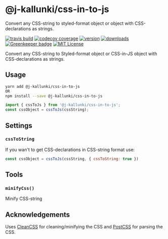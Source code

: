 # @j-kallunki/css-in-to-js

Convert any CSS-string to styled-format object or object with CSS-declarations as strings.

[![travis build](https://img.shields.io/travis/J-Kallunki/css-in-to-js.svg?style=flat-square)](https://travis-ci.org/J-Kallunki/css-in-to-js)
[![codecov coverage](https://img.shields.io/codecov/c/github/J-Kallunki/css-in-to-js.svg?style=flat-square)](https://codecov.io/github/J-Kallunki/css-in-to-js)
[![version](https://img.shields.io/npm/v/@j-kallunki/css-in-to-js.svg?style=flat-square)](http://npm.im/@j-kallunki/css-in-to-js)
[![downloads](https://img.shields.io/npm/dm/@j-kallunki/css-in-to-js.svg?style=flat-square)](http://npm-stat.com/charts.html?package=@j-kallunki/css-in-to-js&from=2015-08-01)
[![Greenkeeper badge](https://badges.greenkeeper.io/J-Kallunki/css-in-to-js.svg)](https://greenkeeper.io/)
[![MIT License](https://img.shields.io/npm/l/@j-kallunki/css-in-to-js.svg?style=flat-square)](http://opensource.org/licenses/MIT)

Convert any CSS-string to Styled-format object or CSS-in-JS object with CSS-declarations as strings.

## Usage

```bash
yarn add @j-kallunki/css-in-to-js
OR
npm install --save @j-kallunki/css-in-to-js
```
```javascript
import { cssToJs } from '@j-kallunki/css-in-to-js';
const cssObject = cssToJs(cssString);
```

## Settings

### `cssToString`

If you wan't to get CSS-declarations in CSS-string format use:
```javascript
const cssObject = cssToJs(cssString, { cssToString: true })
```

## Tools

### `minifyCss()`

Minify CSS-string

## Acknowledgements

Uses [CleanCSS](https://github.com/jakubpawlowicz/clean-css) for cleaning/minifying the CSS and [PostCSS](https://github.com/postcss/postcss) for parsing the CSS.
